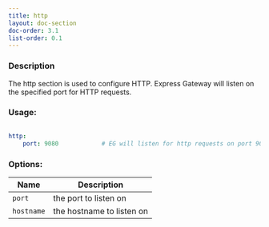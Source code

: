 ```yaml
---
title: http
layout: doc-section
doc-order: 3.1
list-order: 0.1
---
```


### Description

The http section is used to configure HTTP. Express Gateway will listen on  the specified port for HTTP requests.

### Usage:

```yaml

http:
    port: 9080            # EG will listen for http requests on port 9080

```

### Options:

| Name   | Description           |
|---     |---                    |
| `port` | the port to listen on |
| `hostname` | the hostname to listen on |
